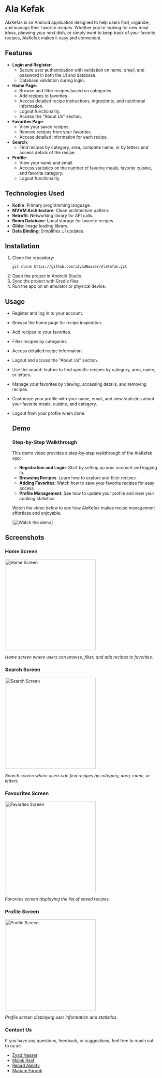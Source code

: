 # Ala Kefak

AlaKefak is an Android application designed to help users find, organize, and manage their favorite recipes. Whether you're looking for new meal ideas, planning your next dish, or simply want to keep track of your favorite recipes, AlaKefak makes it easy and convenient.

## Features
- **Login and Register**:
  - Secure user authentication with validation on name, email, and password in both the UI and database.
  - Database validation during login.
- **Home Page**:
  - Browse and filter recipes based on categories.
  - Add recipes to favorites.
  - Access detailed recipe instructions, ingredients, and nutritional information.
  - Logout functionality.
  - Access the "About Us" section.
- **Favorites Page**:
  - View your saved recipes.
  - Remove recipes from your favorites.
  - Access detailed information for each recipe.
- **Search**:
  - Find recipes by category, area, complete name, or by letters and access details of the recipe.
- **Profile**:
  - View your name and email.
  - Access statistics on the number of favorite meals, favorite cuisine, and favorite category.
  - Logout functionality.

## Technologies Used
- **Kotlin**: Primary programming language.
- **MVVM Architecture**: Clean architecture pattern.
- **Retrofit**: Networking library for API calls.
- **Room Database**: Local storage for favorite recipes.
- **Glide**: Image loading library.
- **Data Binding**: Simplifies UI updates.

## Installation
1. Clone the repository:
   ```bash
   git clone https://github.com/iZyadNasser/AlaKefak.git
2. Open the project in Android Studio.
3. Sync the project with Gradle files.
4. Run the app on an emulator or physical device.

## Usage
- Register and log in to your account.
- Browse the home page for recipe inspiration.
- Add recipes to your favorites.
- Filter recipes by categories.
- Access detailed recipe information.
- Logout and access the "About Us" section.
- Use the search feature to find specific recipes by category, area, name, or letters.
- Manage your favorites by viewing, accessing details, and removing recipes.
- Customize your profile with your name, email, and view statistics about your favorite meals, cuisine, and category.
- Logout from your profile when done.

  ## Demo
    ### Step-by-Step Walkthrough

   This demo video provides a step-by-step walkthrough of the AlaKefak app:

     - **Registration and Login**: Start by setting up your account and logging in.
     - **Browsing Recipes**: Learn how to explore and filter recipes.
     - **Adding Favorites**: Watch how to save your favorite recipes for easy access.
     - **Profile Management**: See how to update your profile and view your cooking statistics.

   Watch the video below to see how AlaKefak makes recipe management effortless and enjoyable.

   [![Watch the demo](https://drive.google.com/file/d/1JTIhGKwE89rD81rdRnukaUAtqQfI3Irx/view)]


## Screenshots

### Home Screen
<img src="![image](https://github.com/user-attachments/assets/00e044e5-669a-44ba-b69d-ea2fc7a117d7)" alt="Home Screen" width="300"/>



_Home screen where users can browse, filter, and add recipes to favorites._

### Search Screen
<img src="https://github.com/user-attachments/assets/9ddac73e-2fe0-4648-b34f-bd7002dbdbab" alt="Search Screen" width="300"/>


_Search screen where users can find recipes by category, area, name, or letters._

### Favourites Screen
<img src="https://github.com/user-attachments/assets/03ef135c-8690-44f4-9125-8a8237e8b366" alt="Favorites Screen" width="300"/>

_Favorites screen displaying the list of saved recipes._

### Profile Screen
<img src="https://github.com/user-attachments/assets/b4b23df3-0fdf-462d-a23b-fed4f28e03f3" alt="Profile Screen" width="300"/>

_Profile screen displaying user information and statistics._

### Contact Us

If you have any questions, feedback, or suggestions, feel free to reach out to us at:
- [Zyad Nasser](zyadhammad531@gmail.com)
- [Malak Raef](malak.raef20@gmail.com)
- [Renad Alalafy](renadalalfy@gmail.com)
- [Mariam Farouk](mariamfareed804@gmail.com)

  
